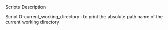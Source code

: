 Scripts Description

Script 0-current_working_directory : to print the absolute path name of the current working directory
